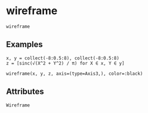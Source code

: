 # wireframe

```@shortdocs
wireframe
```


## Examples

```@figure backend=GLMakie
x, y = collect(-8:0.5:8), collect(-8:0.5:8)
z = [sinc(√(X^2 + Y^2) / π) for X ∈ x, Y ∈ y]

wireframe(x, y, z, axis=(type=Axis3,), color=:black)
```

## Attributes

```@attrdocs
Wireframe
```
